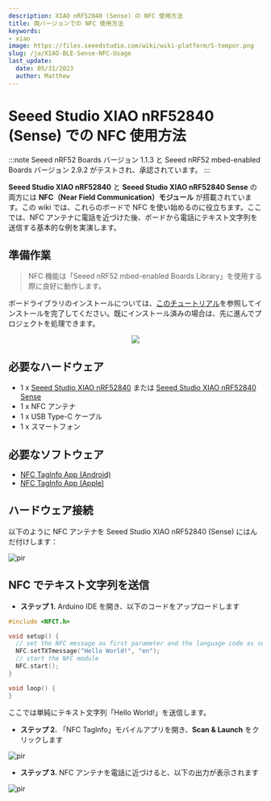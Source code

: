 ```yaml
---
description: XIAO nRF52840 (Sense) の NFC 使用方法
title: 両バージョンでの NFC 使用方法
keywords:
- xiao
image: https://files.seeedstudio.com/wiki/wiki-platform/S-tempor.png
slug: /ja/XIAO-BLE-Sense-NFC-Usage
last_update:
  date: 05/31/2023
  author: Matthew
---
```


# Seeed Studio XIAO nRF52840 (Sense) での NFC 使用方法

<!-- :::note
Seeed Studio XIAO nRF52840 ボードの NFC 機能は一時的に動作していません。新しい NFC ライブラリが公開され次第、新しい wiki が更新される予定です。
::: -->

:::note
Seeed nRF52 Boards バージョン 1.1.3 と Seeed nRF52 mbed-enabled Boards バージョン 2.9.2 がテストされ、承認されています。
:::

**Seeed Studio XIAO nRF52840** と **Seeed Studio XIAO nRF52840 Sense** の両方には **NFC（Near Field Communication）モジュール** が搭載されています。この wiki では、これらのボードで NFC を使い始めるのに役立ちます。ここでは、NFC アンテナに電話を近づけた後、ボードから電話にテキスト文字列を送信する基本的な例を実演します。

## 準備作業

> NFC 機能は「Seeed nRF52 mbed-enabled Boards Library」を使用する際に良好に動作します。

ボードライブラリのインストールについては、[このチュートリアル](https://wiki.seeedstudio.com/ja/XIAO_BLE/#software-setup)を参照してインストールを完了してください。既にインストール済みの場合は、先に進んでプロジェクトを処理できます。

<div align="center"><img width={600} src="https://files.seeedstudio.com/wiki/XIAO-BLE/XIAO_nRF52840_new7.png" /></div>


## 必要なハードウェア

- 1 x [Seeed Studio XIAO nRF52840](https://www.seeedstudio.com/Seeed-XIAO-BLE-nRF52840-p-5201.html) または [Seeed Studio XIAO nRF52840 Sense](https://www.seeedstudio.com/Seeed-XIAO-BLE-Sense-nRF52840-p-5253.html)
- 1 x NFC アンテナ
- 1 x USB Type-C ケーブル
- 1 x スマートフォン

## 必要なソフトウェア

- [NFC TagInfo App (Android)](https://play.google.com/store/apps/details?id=com.nxp.taginfolite&hl=en&gl=US)
- [NFC TagInfo App (Apple)](https://apps.apple.com/us/app/nfc-taginfo-by-nxp/id1246143596)

## ハードウェア接続

以下のように NFC アンテナを Seeed Studio XIAO nRF52840 (Sense) にはんだ付けします：

<p style={{textAlign: 'center'}}><img src="https://files.seeedstudio.com/wiki/XIAO-BLE/NFC-antenna-3.png" alt="pir" width={550} height="auto" /></p>


## NFC でテキスト文字列を送信

- **ステップ 1.** Arduino IDE を開き、以下のコードをアップロードします

```cpp
#include <NFCT.h>

void setup() { 
  // set the NFC message as first parameter and the language code as second
  NFC.setTXTmessage("Hello World!", "en");
  // start the NFC module
  NFC.start();
}

void loop() {
}

```

ここでは単純にテキスト文字列「Hello World!」を送信します。

- **ステップ 2.** 「NFC TagInfo」モバイルアプリを開き、**Scan & Launch** をクリックします

<p style={{textAlign: 'center'}}><img src="https://files.seeedstudio.com/wiki/XIAO-BLE/NFCconnect3.jpg" alt="pir" width={300} height="auto" /></p>


- **ステップ 3.** NFC アンテナを電話に近づけると、以下の出力が表示されます

<p style={{textAlign: 'center'}}><img src="https://files.seeedstudio.com/wiki/XIAO-BLE/NFCconnect2.png" alt="pir" width={850} height="auto" /></p>